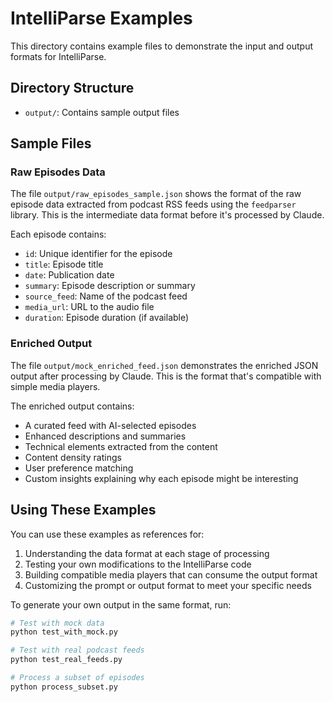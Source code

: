 # IntelliParse Examples

This directory contains example files to demonstrate the input and output formats for IntelliParse.

## Directory Structure

- `output/`: Contains sample output files

## Sample Files

### Raw Episodes Data

The file `output/raw_episodes_sample.json` shows the format of the raw episode data extracted from podcast RSS feeds using the `feedparser` library. This is the intermediate data format before it's processed by Claude.

Each episode contains:
- `id`: Unique identifier for the episode
- `title`: Episode title
- `date`: Publication date
- `summary`: Episode description or summary
- `source_feed`: Name of the podcast feed
- `media_url`: URL to the audio file
- `duration`: Episode duration (if available)

### Enriched Output

The file `output/mock_enriched_feed.json` demonstrates the enriched JSON output after processing by Claude. This is the format that's compatible with simple media players.

The enriched output contains:
- A curated feed with AI-selected episodes
- Enhanced descriptions and summaries
- Technical elements extracted from the content
- Content density ratings
- User preference matching
- Custom insights explaining why each episode might be interesting

## Using These Examples

You can use these examples as references for:
1. Understanding the data format at each stage of processing
2. Testing your own modifications to the IntelliParse code
3. Building compatible media players that can consume the output format
4. Customizing the prompt or output format to meet your specific needs

To generate your own output in the same format, run:

```bash
# Test with mock data
python test_with_mock.py

# Test with real podcast feeds
python test_real_feeds.py

# Process a subset of episodes
python process_subset.py
``` 